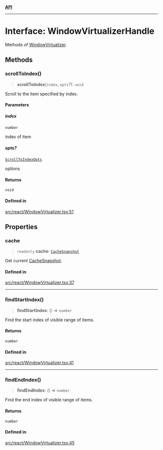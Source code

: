 [**API**](../../API.md)

***

# Interface: WindowVirtualizerHandle

Methods of [WindowVirtualizer](../functions/WindowVirtualizer.md).

## Methods

### scrollToIndex()

> **scrollToIndex**(`index`, `opts`?): `void`

Scroll to the item specified by index.

#### Parameters

##### index

`number`

index of item

##### opts?

[`ScrollToIndexOpts`](ScrollToIndexOpts.md)

options

#### Returns

`void`

#### Defined in

[src/react/WindowVirtualizer.tsx:51](https://github.com/inokawa/virtua/blob/d2c1d3653c8c81252d5e36872bda7c628b56b149/src/react/WindowVirtualizer.tsx#L51)

## Properties

### cache

> `readonly` **cache**: [`CacheSnapshot`](CacheSnapshot.md)

Get current [CacheSnapshot](CacheSnapshot.md).

#### Defined in

[src/react/WindowVirtualizer.tsx:37](https://github.com/inokawa/virtua/blob/d2c1d3653c8c81252d5e36872bda7c628b56b149/src/react/WindowVirtualizer.tsx#L37)

***

### findStartIndex()

> **findStartIndex**: () => `number`

Find the start index of visible range of items.

#### Returns

`number`

#### Defined in

[src/react/WindowVirtualizer.tsx:41](https://github.com/inokawa/virtua/blob/d2c1d3653c8c81252d5e36872bda7c628b56b149/src/react/WindowVirtualizer.tsx#L41)

***

### findEndIndex()

> **findEndIndex**: () => `number`

Find the end index of visible range of items.

#### Returns

`number`

#### Defined in

[src/react/WindowVirtualizer.tsx:45](https://github.com/inokawa/virtua/blob/d2c1d3653c8c81252d5e36872bda7c628b56b149/src/react/WindowVirtualizer.tsx#L45)
